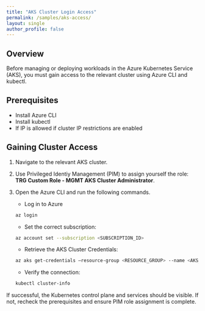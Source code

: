 ```yaml
---
title: "AKS Cluster Login Access"
permalink: /samples/aks-access/
layout: single
author_profile: false
---
```


## Overview
Before managing or deploying workloads in the Azure Kubernetes Service (AKS), you must gain access to the relevant cluster using Azure CLI and kubectl.

## Prerequisites

- Install Azure CLI 
- Install kubectl 
- If IP is allowed if cluster IP restrictions are enabled 

## Gaining Cluster Access

1. Navigate to the relevant AKS cluster. 
2. Use Privileged Identiy Management (PIM) to assign yourself the role: **TRG Custom Role - MGMT AKS Cluster Administrator**. 
3. Open the Azure CLI and run the following commands. 
	- Log in to Azure 

	```bash
	az login
	``` 

	- Set the correct subscription: 

	```bash
	az account set --subscription <SUBSCRIPTION_ID>
	``` 

	- Retrieve the AKS Cluster Credentials: 

	```bash
	az aks get-credentials –resource-group <RESOURCE_GROUP> --name <AKS_CLUSTER_NAME>
	``` 

	- Verify the connection: 

	```bash
	kubectl cluster-info
	``` 

If successful, the Kubernetes control plane and services should be visible. If not, recheck the prerequisites and ensure PIM role assignment is complete.
